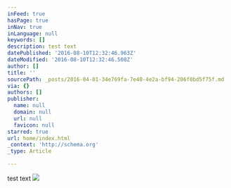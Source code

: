 ```yaml
---
inFeed: true
hasPage: true
inNav: true
inLanguage: null
keywords: []
description: test text
datePublished: '2016-08-10T12:32:46.963Z'
dateModified: '2016-08-10T12:32:46.508Z'
author: []
title: ''
sourcePath: _posts/2016-04-01-34e769fa-7e40-4e2a-bf94-206f0bd5f75f.md
via: {}
authors: []
publisher:
  name: null
  domain: null
  url: null
  favicon: null
starred: true
url: home/index.html
_context: 'http://schema.org'
_type: Article

---
```

test text
![](https://images.unsplash.com/photo-1446797376004-9352dfc9f789?ixlib=rb-0.3.5&q=80&fm=jpg&crop=entropy&s=9bec7836e7dc0a09f6a41d901a4e7a22)